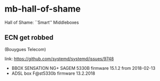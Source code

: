 # mb-hall-of-shame
Hall of Shame: ``Smart'' Middleboxes

ECN get robbed
------------------

(Bouygues Telecom)

link: https://github.com/systemd/systemd/issues/9748

- BBOX SENSATION NG+ SAGEM 5330B  firmware 15.1.2 from 2018-02-13 
- ADSL box F@st5330b              firmware 13.2.2018
